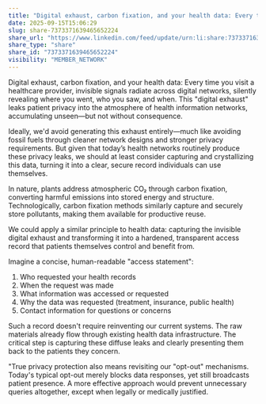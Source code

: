 ```yaml
---
title: "Digital exhaust, carbon fixation, and your health data: Every time you visit a…"
date: 2025-09-15T15:06:29
slug: share-7373371639465652224
share_url: "https://www.linkedin.com/feed/update/urn:li:share:7373371639465652224"
share_type: "share"
share_id: "7373371639465652224"
visibility: "MEMBER_NETWORK"
---
```


Digital exhaust, carbon fixation, and  your health data: Every time you visit a healthcare provider, invisible signals radiate across digital networks, silently revealing where you went, who you saw, and when. This "digital exhaust" leaks patient privacy into the atmosphere of health information networks, accumulating unseen—but not without consequence.

Ideally, we'd avoid generating this exhaust entirely—much like avoiding fossil fuels through cleaner network designs and stronger privacy requirements. But given that today’s health networks routinely produce these privacy leaks, we should at least consider capturing and crystallizing this data, turning it into a clear, secure record individuals can use themselves.

In nature, plants address atmospheric CO₂ through carbon fixation, converting harmful emissions into stored energy and structure. Technologically, carbon fixation methods similarly capture and securely store pollutants, making them available for productive reuse.

We could apply a similar principle to health data: capturing the invisible digital exhaust and transforming it into a hardened, transparent access record that patients themselves control and benefit from.

Imagine a concise, human-readable "access statement":

1. Who requested your health records
2. When the request was made
3. What information was accessed or requested
4. Why the data was requested (treatment, insurance, public health)
5. Contact information for questions or concerns

Such a record doesn't require reinventing our current systems. The raw materials already flow through existing health data infrastructure. The critical step is capturing these diffuse leaks and clearly presenting them back to the patients they concern.

"True privacy protection also means revisiting our "opt-out" mechanisms. Today's typical opt-out merely blocks data responses, yet still broadcasts patient presence. A more effective approach would prevent unnecessary queries altogether, except when legally or medically justified.
